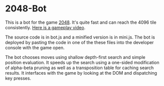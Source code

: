 2048-Bot
=============

This is a bot for the game [2048](http://gabrielecirulli.github.io/2048/). It's quite fast and can reach the 4096 tile consistently. [Here is a gameplay video](https://www.youtube.com/watch?v=o6HGKy921YY).

The source code is in bot.js and a minified version is in mini.js. The bot is deployed by pasting the code in one of the these files into the developer console with the game open.

The bot chooses moves using shallow depth-first search and simple position evaluation. It speeds up the search using a one-sided modification of alpha-beta pruning as well as a transposition table for caching search results. It interfaces with the game by looking at the DOM and dispatching key presses.
